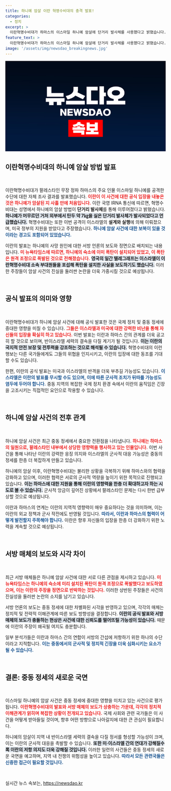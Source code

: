```yaml
---
title: 하니예 암살 이란 혁명수비대의 충격 발표!
categories:
  - 정치
excerpt: >
  이란혁명수비대가 하마스의 이스마일 하니예 암살에 단거리 발사체를 사용했다고 밝혔습니다. 이란은 공격의 배후로 이스라엘과 미국을 지목하며 보복을 예고, 진실 공방이 예상됩니다.
feature_text: >
  이란혁명수비대가 하마스의 이스마일 하니예 암살에 단거리 발사체를 사용했다고 밝혔습니다. 이란은 공격의 배후로 이스라엘과 미국을 지목하며 보복을 예고, 진실 공방이 예상됩니다.
image: '/assets/img/newsdao_breakingnews.jpg'
---
```


<p><img src="/assets/img/newsdao_breakingnews.jpg" alt="bookingtag 속보" /></p>

<h2 data-ke-size="size26">이란혁명수비대의 하니예 암살 방법 발표</h2>

<p data-ke-size="size16">&nbsp;</p>

<p>이란혁명수비대가 팔레스타인 무장 정파 하마스의 주요 인물 이스마일 하니예를 공격한 수단에 대한 자체 조사 결과를 발표했습니다. <b><span style="color: #ee2323;">이란이 이 사건에 대한 공식 입장을 내놓은 것은 하니예가 암살된 지 사흘 만에 처음입니다.</span></b> 이란 국영 IRNA 통신에 따르면, 혁명수비대는 성명에서 하니예의 암살 방법이 <strong>단거리 발사체</strong>를 통해 이루어졌다고 밝혔습니다. <b><span style="background-color: #21538527;">하니예가 머무르던 거처 외부에서 탄두 약 7㎏을 실은 단거리 발사체가 발사되었다고 언급했습니다.</span></b> 혁명수비대는 또한 이번 공격이 이스라엘의 <strong>설계와 실행</strong>에 의해 이뤄졌으며, 미국 정부의 지원을 받았다고 주장했습니다. <b><span style="color: #1a5490;">하니예 암살 사건에 대한 보복이 있을 것이라는 경고도 포함되어 있었습니다.</span></b> </p>

<p>이란의 발표는 하니예의 사망 원인에 대한 서방 언론의 보도와 정면으로 배치되는 내용입니다. <b><span style="color: #ee2323;">미 뉴욕타임스에 따르면, 하니예의 숙소에 이미 폭탄이 설치되어 있었고, 이 폭탄은 원격 조정으로 폭발된 것으로 전해졌습니다.</span></b> <b><span style="background-color: #21538527;">영국의 일간 텔레그래프는 이스라엘이 이란혁명수비대 소속 부대원들을 포섭해 폭탄을 설치한 사실을 보도하기도 했습니다.</span></b> 이러한 주장들이 암살 사건의 진실을 둘러싼 논란을 더욱 가중시킬 것으로 예상됩니다.</p>

<p data-ke-size="size16">&nbsp;</p>

<h2 data-ke-size="size26">공식 발표의 의미와 영향</h2>

<p data-ke-size="size16">&nbsp;</p>

<p>이란혁명수비대가 하니예 암살 사건에 대해 공식 발표한 것은 국제 정치 및 중동 정세에 중대한 영향을 미칠 수 있습니다. <b><span style="color: #ee2323;">그들은 이스라엘과 미국에 대한 강력한 비난을 통해 자신들의 입장을 확실히 하고 있습니다.</span></b> 이번 발표는 이란과 하마스 간의 관계를 더욱 공고히 할 것으로 보이며, 반이스라엘 세력의 결속을 다질 계기가 될 것입니다. <b><span style="background-color: #21538527;">이는 이란의 국지적 안전 보장 및 전투력을 강조하는 것으로 해석될 수 있습니다.</span></b> 혁명수비대의 이런 행보는 다른 국가들에게도 그들의 위협을 인지시키고, 이란의 입장에 대한 동조를 기대할 수도 있습니다.</p>

<p>한편, 이란의 공식 발표는 미국과 이스라엘의 반격을 더욱 부추길 가능성도 있습니다. <b><span style="color: #1a5490;">이스라엘은 이란의 발표를 무시할 수도 있으며, 이에 따른 군사적 조치가 뒤따를 가능성도 염두에 두어야 합니다.</span></b> 중동 지역의 복잡한 국제 정치 환경 속에서 이란의 움직임은 긴장을 고조시키는 직접적인 요인으로 작용할 수 있습니다.</p>

<p data-ke-size="size16">&nbsp;</p>

<h2 data-ke-size="size26">하니예 암살 사건의 전후 관계</h2>

<p data-ke-size="size16">&nbsp;</p>

<p>하니예 암살 사건은 최근 중동 정세에서 중요한 전환점을 나타냅니다. <b><span style="color: #ee2323;">하니예는 하마스의 일원으로, 팔레스타인 내부에서 상당한 영향력을 행사하고 있는 인물입니다.</span></b> 이번 사건을 통해 나타난 이란의 강력한 응징 의지와 이스라엘의 군사적 대응 가능성은 중동의 정세를 한층 더 복잡하게 만들고 있습니다.</p>

<p>하니예의 암살 이후, 이란혁명수비대는 불리한 상황을 극복하기 위해 하마스와의 협력을 강화하고 있으며, 이러한 협력은 서로의 군사적 역량을 높이기 위한 목적으로 진행되고 있습니다. <b><span style="background-color: #21538527;">이는 하마스에 대한 지원을 통해 이란의 영향력을 한층 더 확대하고자 하는 시도로 볼 수 있습니다.</span></b> 군사적 앙금이 깊어진 상황에서 팔레스타인 문제는 다시 한번 급부상할 것으로 예상됩니다.</p>

<p>이란과 하마스의 연계는 이란의 지역적 영향력이 매우 중요하다는 것을 의미하며, 이는 이란의 외교 정책과 군사 작전에도 반영될 것입니다. <b><span style="color: #1a5490;">따라서, 이란과 하마스의 협력이 어떻게 발전할지 주목해야 합니다.</span></b> 이란은 향후 자신들의 입장을 한층 더 강화하기 위한 노력을 계속할 것으로 예상됩니다.</p>

<p data-ke-size="size16">&nbsp;</p>

<h2 data-ke-size="size26">서방 매체의 보도와 시각 차이</h2>

<p data-ke-size="size16">&nbsp;</p>

<p>최근 서방 매체들은 하니예 암살 사건에 대한 서로 다른 관점을 제시하고 있습니다. <b><span style="color: #ee2323;">미 뉴욕타임스는 하니예의 숙소에 미리 설치된 폭탄이 원격 조정으로 폭발했다고 보도하였으며, 이는 이란의 주장을 정면으로 반박하는 것입니다.</span></b> 이러한 상반된 주장들은 사건의 진실성을 둘러싼 논란의 소지를 남기고 있습니다.</p>

<p>서방 언론의 보도는 중동 정세에 대한 차별화된 시각을 반영하고 있으며, 각각의 매체는 정치적 및 전략적 이해관계에 따른 보도 방향성을 결정합니다. <b><span style="background-color: #21538527;">이란의 공식 발표와 서방 매체의 보도가 충돌하는 현상은 사건에 대한 신뢰도를 떨어뜨릴 가능성이 있습니다.</span></b> 때문에 이란의 주장이 왜곡될 여지도 충분합니다. </p>

<p>일부 분석가들은 이란과 하마스 간의 연합이 서방의 간섭에 저항하기 위한 하나의 수단이라고 지적합니다. <b><span style="color: #1a5490;">이는 중동에서의 군사적 및 정치적 긴장을 더욱 심화시키는 요소가 될 수 있습니다.</span></b></p>

<p data-ke-size="size16">&nbsp;</p>

<h2 data-ke-size="size26">결론: 중동 정세의 새로운 국면</h2>

<p data-ke-size="size16">&nbsp;</p>

<p>이스마일 하니예의 암살 사건은 중동 정세에 중대한 영향을 미치고 있는 사건으로 평가됩니다. <b><span style="color: #ee2323;">이란혁명수비대의 발표와 서방 매체의 보도가 상충하는 가운데, 각각의 정치적 이해관계가 얽히며 복잡한 상황이 전개되고 있습니다.</span></b> 국제 사회와 관련 국가들은 이 사건을 어떻게 받아들일 것이며, 향후 어떤 방향으로 나아갈지에 대한 큰 관심이 필요합니다.</p>

<p>하니예의 암살이 지역 내 반이스라엘 세력의 결속을 다질 정서를 형성할 가능성이 크며, 이는 이란의 군사적 대응을 촉발할 수 있습니다. <b><span style="background-color: #21538527;">또한 미·이스라엘 간의 연대가 강해질수록 이란의 저항 의지도 더욱 강해질 것입니다.</span></b> 이러한 일련의 사건들은 중동 정세의 새로운 국면을 예고하며, 지역 내 전쟁의 위험성을 높이고 있습니다. <b><span style="color: #1a5490;">따라서 모든 관련국들은 신중한 접근이 필요할 것입니다.</span></b></p>

<p data-ke-size="size16">&nbsp;</p>
실시간 뉴스 속보는, <a href="https://newsdao.kr" rel="dofollow">https://newsdao.kr</a>



